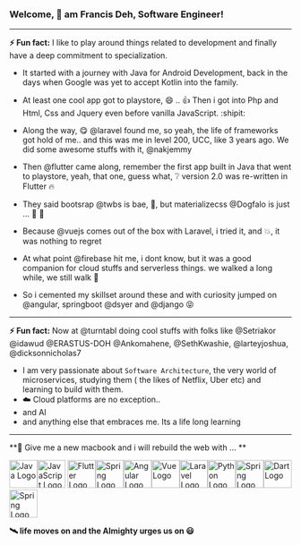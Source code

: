 ### Welcome, 👋 am Francis Deh, Software Engineer!
---
**⚡ Fun fact:** I like to play around things related to development and finally have a deep commitment to specialization.

- It started with a journey with Java for Android Development, back in the days when Google was yet to accept Kotlin into the family.

- At least one cool app got to playstore, 😄 .. :+1:
Then i got into Php and  Html, Css and Jquery even before vanilla JavaScript. :shipit:

- Along the way, 😋 @laravel found me, so yeah, the life of frameworks got hold of me.. and this was me in level 200, UCC, like 3 years ago.
We did some awesome stuffs with it, @nakjemmy
- Then @flutter came along, remember the first app built in Java that went to playstore, yeah, that one, guess what, ❔ version 2.0 was re-written in Flutter 🔥

- They said bootsrap @twbs is bae, 🤝, but materializecss @Dogfalo is just ... 🚶 🤭
- Because @vuejs comes out of the box with Laravel, i tried it, and 💥, it was nothing to regret
- At what point @firebase hit me, i dont know, but it was a good companion for cloud stuffs and serverless things. we walked a long while, we still walk 🚶

- So i cemented my skillset around these and with curiosity jumped on @angular, springboot @dsyer and @django 😝
---
**⚡ Fun fact:** Now at @turntabl doing cool stuffs with folks like @Setriakor @idawud @ERASTUS-DOH @Ankomahene, @SethKwashie, @larteyjoshua, @dicksonnicholas7

- I am very passionate about `Software Architecture`, the very world of microservices, studying them ( the likes of Netflix, Uber etc) and learning to build with them. 
- ☁️ Cloud platforms are no exception..
- and AI
- and anything else that embraces me. Its a life long learning
---

**🧰  Give me a new macbook and i will rebuild the web with ... **

<img src="https://cdn.worldvectorlogo.com/logos/java-4.svg" alt="Java Logo" width="50" height="50"/><img src="https://cdn.worldvectorlogo.com/logos/javascript.svg" alt="JavaScript Logo" width="50" height="50"/> <img src="https://cdn.worldvectorlogo.com/logos/flutter.svg" alt="Flutter Logo" width="50" height="50"/><img src="https://cdn.worldvectorlogo.com/logos/spring-3.svg" alt="Spring Logo" width="50" height="50"/><img src="https://cdn.worldvectorlogo.com/logos/angular-icon-1.svg" alt="Angular Logo" width="50" height="50"/><img src="https://cdn.worldvectorlogo.com/logos/vue-9.svg" alt="Vue Logo" width="50" height="50"/><img src="https://cdn.worldvectorlogo.com/logos/laravel-2.svg" alt="Laravel Logo" width="50" height="50"/><img src="https://cdn.worldvectorlogo.com/logos/python-5.svg" alt="Python Logo" width="50" height="50"/><img src="https://cdn.worldvectorlogo.com/logos/django.svg" alt="Spring Logo" width="50" height="50"/><img src="https://cdn.worldvectorlogo.com/logos/dart.svg" alt="Dart Logo" width="50" height="50"/><img src="https://cdn.worldvectorlogo.com/logos/firebase-1.svg" alt="Spring Logo" width="50" height="50"/>


**🛰️ life moves on and the Almighty urges us on 😃**
<!--
**FrancisDeh/FrancisDeh** is a ✨ _special_ ✨ repository because its `README.md` (this file) appears on your GitHub profile.

Here are some ideas to get you started:

- 🔭 I’m currently working on ...
- 🌱 I’m currently learning ...
- 👯 I’m looking to collaborate on ...
- 🤔 I’m looking for help with ...
- 💬 Ask me about ...
- 📫 How to reach me: ...
- 😄 Pronouns: ...
- ⚡ Fun fact: ...
-->
